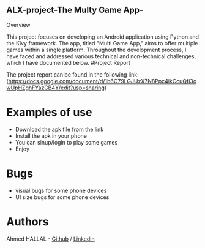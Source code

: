## ALX-project-The Multy Game App-
Overview

  This project focuses on developing an Android application using Python and the Kivy framework. The app, titled "Multi Game App," aims to offer multiple games within a single platform. Throughout the development process, I have faced and addressed various technical and non-technical challenges, which I have documented below.
#Project Report

The project report can be found in the following link:
  (https://docs.google.com/document/d/1b6O79LGJUzX7N8Ppc4ikCcuQfi3owUpHZghFYazCB4Y/edit?usp=sharing)
# Examples of use

  - Download the apk file from the link
  - Install the apk in your phone
  - You can sinup/login to play some games
  - Enjoy

# Bugs

  - visual bugs for some phone devices
  - UI size bugs for some phone devices

# Authors

Ahmed HALLAL - [Github](https://github.com/TheAhall) / [Linkedin](www.linkedin.com/in/theahall)
